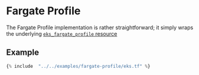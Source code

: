 # Fargate Profile

The Fargate Profile implementation is rather straightforward; it simply wraps the underlying [`eks_fargate_profile` resource](https://registry.terraform.io/providers/hashicorp/aws/latest/docs/resources/eks_fargate_profile)

## Example

```terraform
{% include  "../../examples/fargate-profile/eks.tf" %}
```
